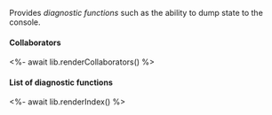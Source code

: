 Provides _diagnostic functions_ such as the ability to dump state to the console.

#### Collaborators

<%- await lib.renderCollaborators() %>

#### List of diagnostic functions

<%- await lib.renderIndex() %>
